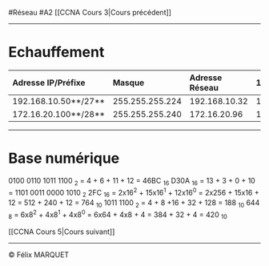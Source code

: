 #Réseau #A2 
[[CCNA Cours 3|Cours précédent]]

---
# Echauffement

| Adresse IP/Préfixe   | Masque          | Adresse Réseau | 1ère @hôte    | Dernière hôte | @diffusion    | @hôte |
| :------------------- | :-------------- | :------------- | :------------ | :------------ | :------------ | ----- |
| 192.168.10.50**/27** | 255.255.255.224 | 192.168.10.32  | 192.168.10.33 | 192.168.10.62 | 192.168.10.63 | 18    |
| 172.16.20.100**/28** | 255.255.255.240 | 172.16.20.96   | 172.16.20.97  | 172.16.20.110 | 172.16.20.111 | 4     |

---
# Base numérique
0100 0110 1011 1100 <sub>2</sub> = 4 + 6 + 11 + 12  = 46BC <sub>16</sub>
D30A <sub>16</sub> = 13 + 3 + 0 + 10 = 1101 0011 0000 1010 <sub>2</sub>
2FC <sub>16</sub> = 2x16<sup>2</sup> + 15x16<sup>1</sup> + 12x16<sup>0</sup> = 2x256 + 15x16 + 12 = 512 + 240 + 12 = 764 <sub>10</sub>
1011 1100 <sub>2</sub> = 4 + 8 +16 + 32 + 128 = 188 <sub>10</sub>
644 <sub>8</sub> = 6x8<sup>2</sup> + 4x8<sup>1</sup> + 4x8<sup>0</sup>  = 6x64 + 4x8 + 4 = 384 + 32 + 4 = 420 <sub>10</sub>

[[CCNA Cours 5|Cours suivant]]

---
&copy; Félix MARQUET